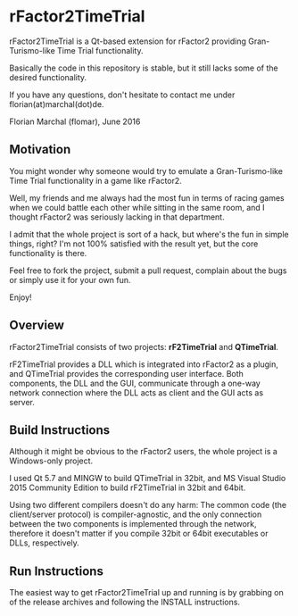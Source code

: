 # rFactor2TimeTrial

rFactor2TimeTrial is a Qt-based extension for rFactor2 providing Gran-Turismo-like Time Trial functionality.

Basically the code in this repository is stable, but it still lacks some of the desired functionality.

If you have any questions, don't hesitate to contact me under florian(at)marchal(dot)de.

Florian Marchal (flomar), June 2016

## Motivation

You might wonder why someone would try to emulate a Gran-Turismo-like Time Trial functionality in a game like rFactor2.

Well, my friends and me always had the most fun in terms of racing games when we could battle each other while sitting in the same room, and I thought rFactor2 was seriously lacking in that department.

I admit that the whole project is sort of a hack, but where's the fun in simple things, right? I'm not 100% satisfied with the result yet, but the core functionality is there.

Feel free to fork the project, submit a pull request, complain about the bugs or simply use it for your own fun.

Enjoy!

## Overview

rFactor2TimeTrial consists of two projects: **rF2TimeTrial** and **QTimeTrial**.

rF2TimeTrial provides a DLL which is integrated into rFactor2 as a plugin, and QTimeTrial provides the corresponding user interface. Both components, the DLL and the GUI, communicate through a one-way network connection where the DLL acts as client and the GUI acts as server.

## Build Instructions

Although it might be obvious to the rFactor2 users, the whole project is a Windows-only project.

I used Qt 5.7 and MINGW to build QTimeTrial in 32bit, and MS Visual Studio 2015 Community Edition to build rF2TimeTrial in 32bit and 64bit.

Using two different compilers doesn't do any harm: The common code (the client/server protocol) is compiler-agnostic, and the only connection between the two components is implemented through the network, therefore it doesn't matter if you compile 32bit or 64bit executables or DLLs, respectively.

## Run Instructions

The easiest way to get rFactor2TimeTrial up and running is by grabbing on of the release archives and following the INSTALL instructions.

